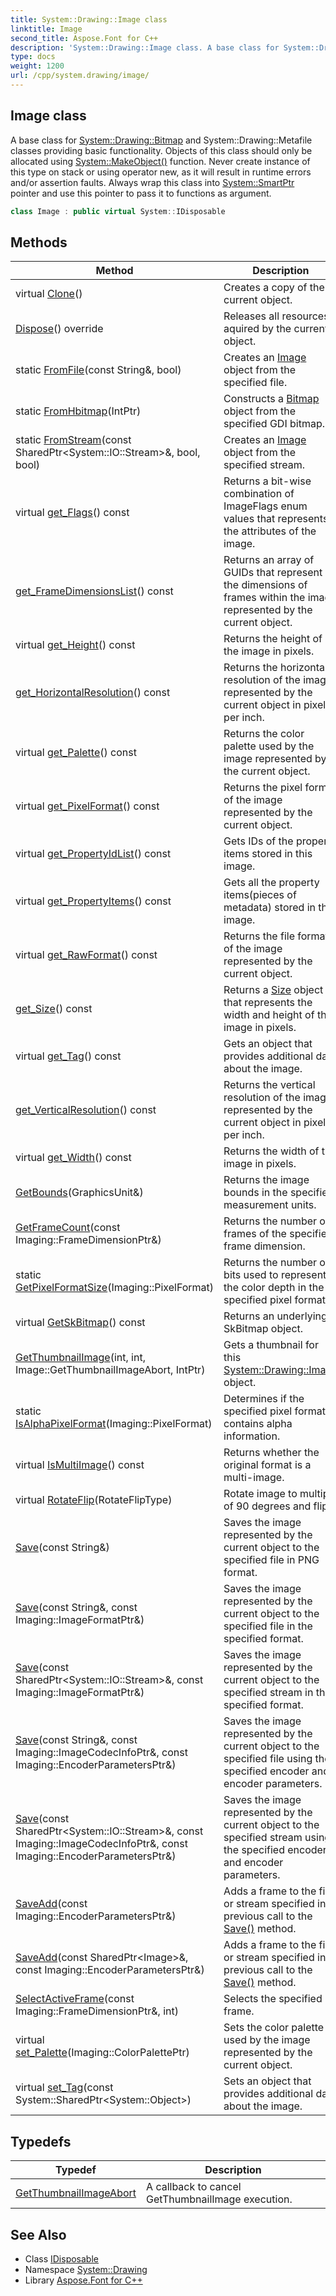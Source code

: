 ```yaml
---
title: System::Drawing::Image class
linktitle: Image
second_title: Aspose.Font for C++
description: 'System::Drawing::Image class. A base class for System::Drawing::Bitmap and System::Drawing::Metafile classes providing basic functionality. Objects of this class should only be allocated using System::MakeObject() function. Never create instance of this type on stack or using operator new, as it will result in runtime errors and/or assertion faults. Always wrap this class into System::SmartPtr pointer and use this pointer to pass it to functions as argument in C++.'
type: docs
weight: 1200
url: /cpp/system.drawing/image/
---
```

## Image class


A base class for [System::Drawing::Bitmap](../bitmap/) and System::Drawing::Metafile classes providing basic functionality. Objects of this class should only be allocated using [System::MakeObject()](../../system/makeobject/) function. Never create instance of this type on stack or using operator new, as it will result in runtime errors and/or assertion faults. Always wrap this class into [System::SmartPtr](../../system/smartptr/) pointer and use this pointer to pass it to functions as argument.

```cpp
class Image : public virtual System::IDisposable
```

## Methods

| Method | Description |
| --- | --- |
| virtual [Clone](./clone/)() | Creates a copy of the current object. |
| [Dispose](./dispose/)() override | Releases all resources aquired by the current object. |
| static [FromFile](./fromfile/)(const String\&, bool) | Creates an [Image](./) object from the specified file. |
| static [FromHbitmap](./fromhbitmap/)(IntPtr) | Constructs a [Bitmap](../bitmap/) object from the specified GDI bitmap. |
| static [FromStream](./fromstream/)(const SharedPtr\<System::IO::Stream\>\&, bool, bool) | Creates an [Image](./) object from the specified stream. |
| virtual [get_Flags](./get_flags/)() const | Returns a bit-wise combination of ImageFlags enum values that represents the attributes of the image. |
| [get_FrameDimensionsList](./get_framedimensionslist/)() const | Returns an array of GUIDs that represent the dimensions of frames within the image represented by the current object. |
| virtual [get_Height](./get_height/)() const | Returns the height of the image in pixels. |
| [get_HorizontalResolution](./get_horizontalresolution/)() const | Returns the horizontal resolution of the image represented by the current object in pixels per inch. |
| virtual [get_Palette](./get_palette/)() const | Returns the color palette used by the image represented by the current object. |
| virtual [get_PixelFormat](./get_pixelformat/)() const | Returns the pixel format of the image represented by the current object. |
| virtual [get_PropertyIdList](./get_propertyidlist/)() const | Gets IDs of the property items stored in this image. |
| virtual [get_PropertyItems](./get_propertyitems/)() const | Gets all the property items(pieces of metadata) stored in this image. |
| virtual [get_RawFormat](./get_rawformat/)() const | Returns the file format of the image represented by the current object. |
| [get_Size](./get_size/)() const | Returns a [Size](../size/) object that represents the width and height of the image in pixels. |
| virtual [get_Tag](./get_tag/)() const | Gets an object that provides additional data about the image. |
| [get_VerticalResolution](./get_verticalresolution/)() const | Returns the vertical resolution of the image represented by the current object in pixels per inch. |
| virtual [get_Width](./get_width/)() const | Returns the width of the image in pixels. |
| [GetBounds](./getbounds/)(GraphicsUnit\&) | Returns the image bounds in the specified measurement units. |
| [GetFrameCount](./getframecount/)(const Imaging::FrameDimensionPtr\&) | Returns the number of frames of the specified frame dimension. |
| static [GetPixelFormatSize](./getpixelformatsize/)(Imaging::PixelFormat) | Returns the number of bits used to represent the color depth in the specified pixel format. |
| virtual [GetSkBitmap](./getskbitmap/)() const | Returns an underlying SkBitmap object. |
| [GetThumbnailImage](./getthumbnailimage/)(int, int, Image::GetThumbnailImageAbort, IntPtr) | Gets a thumbnail for this [System::Drawing::Image](./) object. |
| static [IsAlphaPixelFormat](./isalphapixelformat/)(Imaging::PixelFormat) | Determines if the specified pixel format contains alpha information. |
| virtual [IsMultiImage](./ismultiimage/)() const | Returns whether the original format is a multi-image. |
| virtual [RotateFlip](./rotateflip/)(RotateFlipType) | Rotate image to multiple of 90 degrees and flip. |
| [Save](./save/)(const String\&) | Saves the image represented by the current object to the specified file in PNG format. |
| [Save](./save/)(const String\&, const Imaging::ImageFormatPtr\&) | Saves the image represented by the current object to the specified file in the specified format. |
| [Save](./save/)(const SharedPtr\<System::IO::Stream\>\&, const Imaging::ImageFormatPtr\&) | Saves the image represented by the current object to the specified stream in the specified format. |
| [Save](./save/)(const String\&, const Imaging::ImageCodecInfoPtr\&, const Imaging::EncoderParametersPtr\&) | Saves the image represented by the current object to the specified file using the specified encoder and encoder parameters. |
| [Save](./save/)(const SharedPtr\<System::IO::Stream\>\&, const Imaging::ImageCodecInfoPtr\&, const Imaging::EncoderParametersPtr\&) | Saves the image represented by the current object to the specified stream using the specified encoder and encoder parameters. |
| [SaveAdd](./saveadd/)(const Imaging::EncoderParametersPtr\&) | Adds a frame to the file or stream specified in a previous call to the [Save()](./save/) method. |
| [SaveAdd](./saveadd/)(const SharedPtr\<Image\>\&, const Imaging::EncoderParametersPtr\&) | Adds a frame to the file or stream specified in a previous call to the [Save()](./save/) method. |
| [SelectActiveFrame](./selectactiveframe/)(const Imaging::FrameDimensionPtr\&, int) | Selects the specified frame. |
| virtual [set_Palette](./set_palette/)(Imaging::ColorPalettePtr) | Sets the color palette used by the image represented by the current object. |
| virtual [set_Tag](./set_tag/)(const System::SharedPtr\<System::Object\>) | Sets an object that provides additional data about the image. |
## Typedefs

| Typedef | Description |
| --- | --- |
| [GetThumbnailImageAbort](./getthumbnailimageabort/) | A callback to cancel GetThumbnailImage execution. |
## See Also

* Class [IDisposable](../../system/idisposable/)
* Namespace [System::Drawing](../)
* Library [Aspose.Font for C++](../../)
